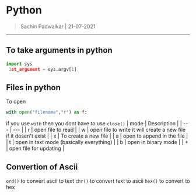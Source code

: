 Python 
======
> Sachin Padwalkar | 21-07-2021

-----------------------------------------

To take arguments in python 
---------------------------
```python
import sys 
 1st_argument = sys.argv[1]
```
Files in python 
---------------
To open
```python
with open("filename","r") as f:
```
if you use `with` then you dont have to use `close()`
| mode | Description |
| --- | --- |
| r | open file to read  |
| w | open file to write it will create a new file if it dosen't exist |
| x | To create a new file |
| a | open to append in the file  |
| t | open in text mode (basically everything) |
| b | open in binary mode |
| + | open file for updating |

Convertion of Ascii
------------------
`ord()` to convert ascii to text
`chr()` to convert text to ascii 
`hex()` to convert to hex 